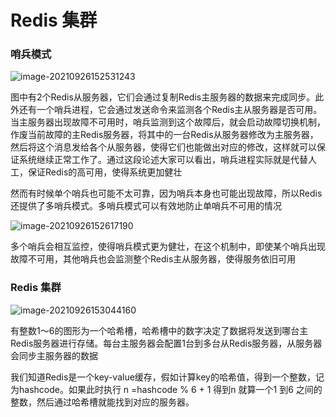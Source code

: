 # Redis 集群

### 哨兵模式

![image-20210926152531243](https://gitee.com/Sean0516/image/raw/master/img/image-20210926152531243.png)

图中有2个Redis从服务器，它们会通过复制Redis主服务器的数据来完成同步。此外还有一个哨兵进程，它会通过发送命令来监测各个Redis主从服务器是否可用。当主服务器出现故障不可用时，哨兵监测到这个故障后，就会启动故障切换机制，作废当前故障的主Redis服务器，将其中的一台Redis从服务器修改为主服务器，然后将这个消息发给各个从服务器，使得它们也能做出对应的修改，这样就可以保证系统继续正常工作了。通过这段论述大家可以看出，哨兵进程实际就是代替人工，保证Redis的高可用，使得系统更加健壮

然而有时候单个哨兵也可能不太可靠，因为哨兵本身也可能出现故障，所以Redis还提供了多哨兵模式。多哨兵模式可以有效地防止单哨兵不可用的情况

![image-20210926152617190](https://gitee.com/Sean0516/image/raw/master/img/image-20210926152617190.png)

多个哨兵会相互监控，使得哨兵模式更为健壮，在这个机制中，即使某个哨兵出现故障不可用，其他哨兵也会监测整个Redis主从服务器，使得服务依旧可用



### Redis 集群

![image-20210926153044160](https://gitee.com/Sean0516/image/raw/master/img/image-20210926153044160.png)

有整数1～6的图形为一个哈希槽，哈希槽中的数字决定了数据将发送到哪台主Redis服务器进行存储。每台主服务器会配置1台到多台从Redis服务器，从服务器会同步主服务器的数据

我们知道Redis是一个key-value缓存，假如计算key的哈希值，得到一个整数，记为hashcode。如果此时执行 n =hashcode % 6 + 1 得到n  就算一个1 到6 之间的整数，然后通过哈希槽就能找到对应的服务器。 

